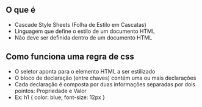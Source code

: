 ## O que é

- Cascade Style Sheets (Folha de Estilo em Cascatas)
- Linguagem que define o estilo de um documento HTML
- Não deve ser definida dentro de um documento HTML

## Como funciona uma regra de css

- O seletor aponta para o elemento HTML a ser estilizado
- O bloco de declaração (entre chaves) contém uma ou mais declarações
- Cada declaração é composta por duas informações separadas por dois pointos: Propriedade e Valor
- Ex: h1 { color: blue; font-size: 12px }